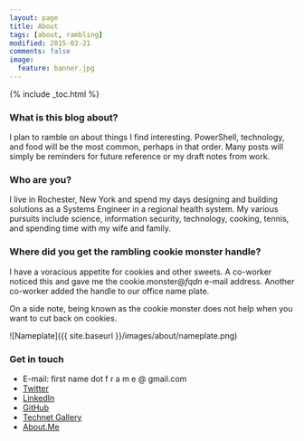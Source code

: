 ```yaml
---
layout: page
title: About
tags: [about, rambling]
modified: 2015-03-21
comments: false
image:
  feature: banner.jpg
---
```

{% include _toc.html %}

### What is this blog about?

 I plan to ramble on about things I find interesting.  PowerShell, technology, and food will be the most common, perhaps in that order.  Many posts will simply be reminders for future reference or my draft notes from work.

### Who are you?

I live in Rochester, New York and spend my days designing and building solutions as a Systems Engineer in a regional health system.  My various pursuits include science, information security, technology, cooking, tennis, and spending time with my wife and family.

### Where did you get the rambling cookie monster handle?

I have a voracious appetite for cookies and other sweets.  A co-worker noticed this and gave me the cookie.monster@*fqdn* e-mail address.  Another co-worker added the handle to our office name plate.

On a side note, being known as the cookie monster does not help when you want to cut back on cookies.

![Nameplate]({{ site.baseurl }}/images/about/nameplate.png)

### Get in touch

* E-mail: first name dot f r a m e @ gmail.com
* [Twitter](https://twitter.com/psCookieMonster)
* [LinkedIn](https://www.linkedin.com/in/wframe)
* [GitHub](https://github.com/RamblingCookieMonster)
* [Technet Gallery](https://gallery.technet.microsoft.com/site/search?f%5B0%5D.Type=User&f%5B0%5D.Value=Cookie.Monster)
* [About.Me](https://about.me/ramblingcookiemonster)
